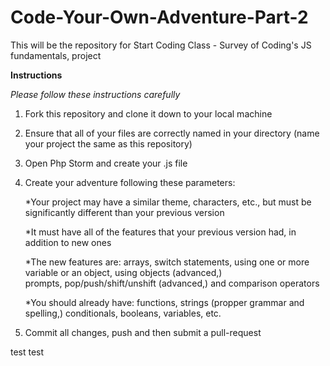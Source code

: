 # Code-Your-Own-Adventure-Part-2
This will be the repository for Start Coding Class - Survey of Coding's JS fundamentals, project 

**Instructions**

*Please follow these instructions carefully*

1. Fork this repository and clone it down to your local machine

2. Ensure that all of your files are correctly named in your directory (name your project the same as this repository)

3. Open Php Storm and create your .js file

4. Create your adventure following these parameters:
      
      *Your project may have a similar theme, characters, etc., but must be significantly different than your previous version

      *It must have all of the features that your previous version had, in addition to new ones
      
      *The new features are: arrays, switch statements, using one or more variable or an object, using objects (advanced,)   
prompts, pop/push/shift/unshift (advanced,) and comparison operators

      *You should already have: functions, strings (propper grammar and spelling,) conditionals, booleans, variables, etc.
      
5. Commit all changes, push and then submit a pull-request


test test
